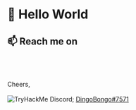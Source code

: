 <h1>👋 Hello World</h1>
<h2> 📫 Reach me on</h2>

<br>
<br>
<br>Cheers,
<br>
<br><img src="https://tryhackme-badges.s3.amazonaws.com/dingobongo.png" alt="TryHackMe">
Discord; <a href="https://discord.com/users/244560062486544412">DingoBongo#7571</a>

<!---
Squiikii/Squiikii is a ✨ special ✨ repository because its `README.md` (this file) appears on your GitHub profile.
You can click the Preview link to take a look at your changes.
--->
